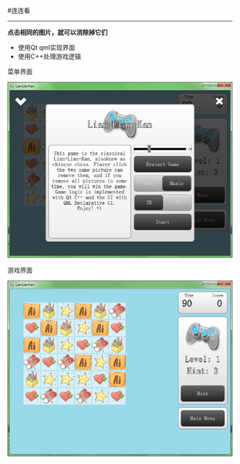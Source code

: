 ﻿#连连看
***
__点击相同的图片，就可以消除掉它们__

* 使用Qt qml实现界面
* 使用C++处理游戏逻辑

菜单界面

![menu](screen_menu.png)

游戏界面

![play](screen_play.png)
